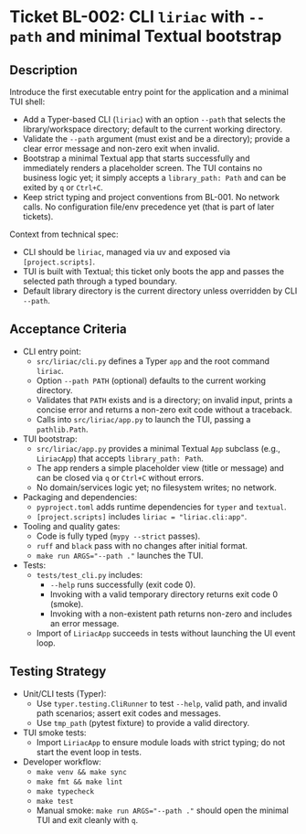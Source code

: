 # Ticket BL-002: CLI `liriac` with `--path` and minimal Textual bootstrap

## Description
Introduce the first executable entry point for the application and a minimal TUI shell:
- Add a Typer-based CLI (`liriac`) with an option `--path` that selects the library/workspace directory; default to the current working directory.
- Validate the `--path` argument (must exist and be a directory); provide a clear error message and non-zero exit when invalid.
- Bootstrap a minimal Textual app that starts successfully and immediately renders a placeholder screen. The TUI contains no business logic yet; it simply accepts a `library_path: Path` and can be exited by `q` or `Ctrl+C`.
- Keep strict typing and project conventions from BL-001. No network calls. No configuration file/env precedence yet (that is part of later tickets).

Context from technical spec:
- CLI should be `liriac`, managed via uv and exposed via `[project.scripts]`.
- TUI is built with Textual; this ticket only boots the app and passes the selected path through a typed boundary.
- Default library directory is the current directory unless overridden by CLI `--path`.

## Acceptance Criteria
- CLI entry point:
  - `src/liriac/cli.py` defines a Typer `app` and the root command `liriac`.
  - Option `--path PATH` (optional) defaults to the current working directory.
  - Validates that `PATH` exists and is a directory; on invalid input, prints a concise error and returns a non-zero exit code without a traceback.
  - Calls into `src/liriac/app.py` to launch the TUI, passing a `pathlib.Path`.
- TUI bootstrap:
  - `src/liriac/app.py` provides a minimal Textual `App` subclass (e.g., `LiriacApp`) that accepts `library_path: Path`.
  - The app renders a simple placeholder view (title or message) and can be closed via `q` or `Ctrl+C` without errors.
  - No domain/services logic yet; no filesystem writes; no network.
- Packaging and dependencies:
  - `pyproject.toml` adds runtime dependencies for `typer` and `textual`.
  - `[project.scripts]` includes `liriac = "liriac.cli:app"`.
- Tooling and quality gates:
  - Code is fully typed (`mypy --strict` passes).
  - `ruff` and `black` pass with no changes after initial format.
  - `make run ARGS="--path ."` launches the TUI.
- Tests:
  - `tests/test_cli.py` includes:
    - `--help` runs successfully (exit code 0).
    - Invoking with a valid temporary directory returns exit code 0 (smoke).
    - Invoking with a non-existent path returns non-zero and includes an error message.
  - Import of `LiriacApp` succeeds in tests without launching the UI event loop.

## Testing Strategy
- Unit/CLI tests (Typer):
  - Use `typer.testing.CliRunner` to test `--help`, valid path, and invalid path scenarios; assert exit codes and messages.
  - Use `tmp_path` (pytest fixture) to provide a valid directory.
- TUI smoke tests:
  - Import `LiriacApp` to ensure module loads with strict typing; do not start the event loop in tests.
- Developer workflow:
  - `make venv && make sync`
  - `make fmt && make lint`
  - `make typecheck`
  - `make test`
  - Manual smoke: `make run ARGS="--path ."` should open the minimal TUI and exit cleanly with `q`.